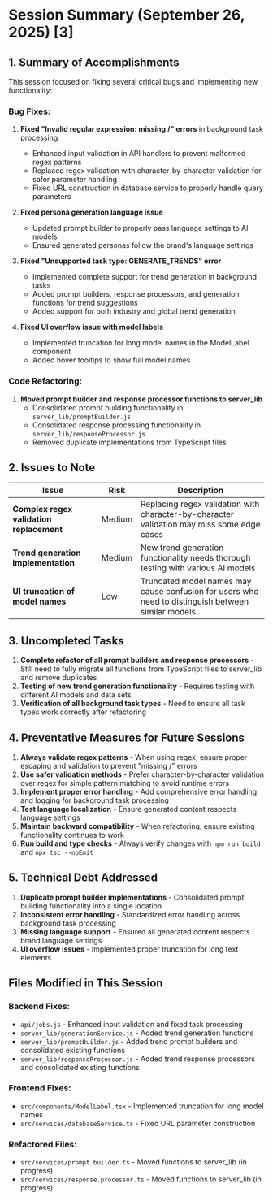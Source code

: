 # Session Summary (September 26, 2025) [3]

## 1. Summary of Accomplishments

This session focused on fixing several critical bugs and implementing new functionality:

### Bug Fixes:
1. **Fixed "Invalid regular expression: missing /" errors** in background task processing
   - Enhanced input validation in API handlers to prevent malformed regex patterns
   - Replaced regex validation with character-by-character validation for safer parameter handling
   - Fixed URL construction in database service to properly handle query parameters

2. **Fixed persona generation language issue**
   - Updated prompt builder to properly pass language settings to AI models
   - Ensured generated personas follow the brand's language settings

3. **Fixed "Unsupported task type: GENERATE_TRENDS" error**
   - Implemented complete support for trend generation in background tasks
   - Added prompt builders, response processors, and generation functions for trend suggestions
   - Added support for both industry and global trend generation

4. **Fixed UI overflow issue with model labels**
   - Implemented truncation for long model names in the ModelLabel component
   - Added hover tooltips to show full model names

### Code Refactoring:
1. **Moved prompt builder and response processor functions to server_lib**
   - Consolidated prompt building functionality in `server_lib/promptBuilder.js`
   - Consolidated response processing functionality in `server_lib/responseProcessor.js`
   - Removed duplicate implementations from TypeScript files

## 2. Issues to Note

| Issue | Risk | Description |
|-------|------|-------------|
| **Complex regex validation replacement** | Medium | Replacing regex validation with character-by-character validation may miss some edge cases |
| **Trend generation implementation** | Medium | New trend generation functionality needs thorough testing with various AI models |
| **UI truncation of model names** | Low | Truncated model names may cause confusion for users who need to distinguish between similar models |

## 3. Uncompleted Tasks

1. **Complete refactor of all prompt builders and response processors** - Still need to fully migrate all functions from TypeScript files to server_lib and remove duplicates
2. **Testing of new trend generation functionality** - Requires testing with different AI models and data sets
3. **Verification of all background task types** - Need to ensure all task types work correctly after refactoring

## 4. Preventative Measures for Future Sessions

1. **Always validate regex patterns** - When using regex, ensure proper escaping and validation to prevent "missing /" errors
2. **Use safer validation methods** - Prefer character-by-character validation over regex for simple pattern matching to avoid runtime errors
3. **Implement proper error handling** - Add comprehensive error handling and logging for background task processing
4. **Test language localization** - Ensure generated content respects language settings
5. **Maintain backward compatibility** - When refactoring, ensure existing functionality continues to work
6. **Run build and type checks** - Always verify changes with `npm run build` and `npx tsc --noEmit`

## 5. Technical Debt Addressed

1. **Duplicate prompt builder implementations** - Consolidated prompt building functionality into a single location
2. **Inconsistent error handling** - Standardized error handling across background task processing
3. **Missing language support** - Ensured all generated content respects brand language settings
4. **UI overflow issues** - Implemented proper truncation for long text elements

## Files Modified in This Session

### Backend Fixes:
- `api/jobs.js` - Enhanced input validation and fixed task processing
- `server_lib/generationService.js` - Added trend generation functions
- `server_lib/promptBuilder.js` - Added trend prompt builders and consolidated existing functions
- `server_lib/responseProcessor.js` - Added trend response processors and consolidated existing functions

### Frontend Fixes:
- `src/components/ModelLabel.tsx` - Implemented truncation for long model names
- `src/services/databaseService.ts` - Fixed URL parameter construction

### Refactored Files:
- `src/services/prompt.builder.ts` - Moved functions to server_lib (in progress)
- `src/services/response.processor.ts` - Moved functions to server_lib (in progress)